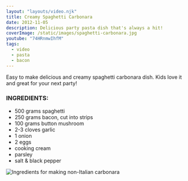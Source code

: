 ```yaml
---
layout: "layouts/video.njk"
title: Creamy Spaghetti Carbonara
date: 2012-11-05
description: Delicious party pasta dish that's always a hit!
coverImage: /static/images/spaghetti-carbonara.jpg
youtube: "74HRnmwIhfM"
tags:
  - video
  - pasta
  - bacon
---
```


Easy to make delicious and creamy spaghetti carbonara dish. Kids love it and great for your next party!

### INGREDIENTS:
* 500 grams spaghetti
* 250 grams bacon, cut into strips
* 100 grams button mushroom
* 2-3 cloves garlic
* 1 onion
* 2 eggs
* cooking cream
* parsley
* salt & black pepper

![Ingredients for making non-Italian carbonara](/images/spaghetti-carbonara-ingredients.jpg)
